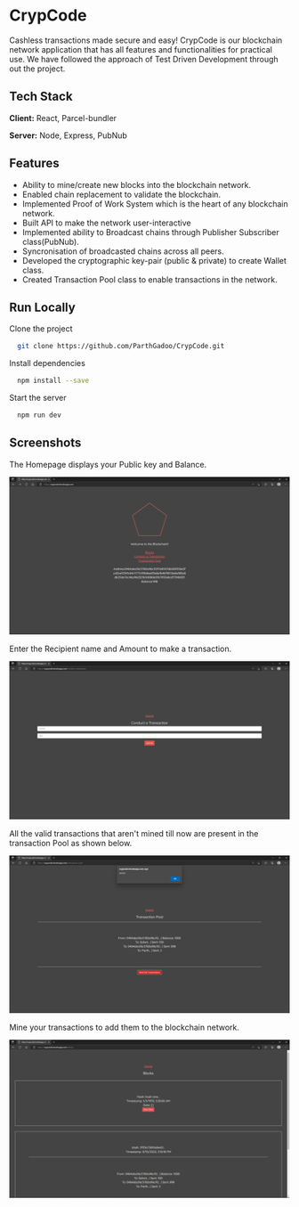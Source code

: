 # CrypCode

Cashless transactions made secure and easy!
CrypCode is our blockchain network application that has all features and functionalities for practical use.
We have followed the approach of Test Driven Development through out the project.

## Tech Stack

**Client:** React, Parcel-bundler

**Server:** Node, Express, PubNub

## Features

- Ability to mine/create new blocks into the blockchain network.
- Enabled chain replacement to validate the blockchain.
- Implemented Proof of Work System which is the heart of any blockchain network.
- Built API to make the network user-interactive
- Implemented ability to Broadcast chains through Publisher Subscriber class(PubNub).
- Syncronisation of broadcasted chains across all peers.
- Developed the cryptographic key-pair (public & private) to create Wallet class.
- Created Transaction Pool class to enable transactions in the network.

## Run Locally

<!-- or Visit https://crypcode.herokuapp.com/ -->

Clone the project

```bash
  git clone https://github.com/ParthGadoo/CrypCode.git
```

Install dependencies

```bash
  npm install --save
```

Start the server

```bash
  npm run dev
```

## Screenshots

The Homepage displays your Public key and Balance.

![CrypCode](client/src/assets/home.png)

Enter the Recipient name and Amount to make a transaction.

![CrypCode](client/src/assets/transact.png)

All the valid transactions that aren't mined till now are present in the transaction Pool as shown below.

![CrypCode](client/src/assets/transaction_pool.png)

Mine your transactions to add them to the blockchain network.

![CrypCode](client/src/assets/blockchain.png)
